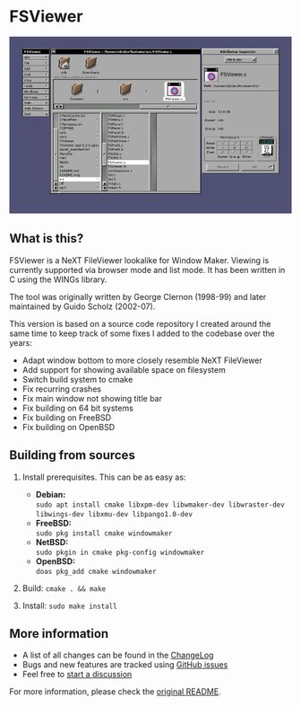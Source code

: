 # FSViewer

![FSViewer screenshot](./docs/fsviewer-screenshot.png)

## What is this?

FSViewer is a NeXT FileViewer lookalike for Window Maker. Viewing is currently
supported via browser mode and list mode. It has been written in C using the
WINGs library.

The tool was originally written by George Clernon (1998-99) and later maintained
by Guido Scholz (2002-07).

This version is based on a source code repository I created around the same time
to keep track of some fixes I added to the codebase over the years:

- Adapt window bottom to more closely resemble NeXT FileViewer
- Add support for showing available space on filesystem
- Switch build system to cmake
- Fix recurring crashes
- Fix main window not showing title bar
- Fix building on 64 bit systems
- Fix building on FreeBSD
- Fix building on OpenBSD

## Building from sources

1. Install prerequisites. This can be as easy as:

   - **Debian:** \
     `sudo apt install cmake libxpm-dev libwmaker-dev libwraster-dev libwings-dev libxmu-dev libpango1.0-dev`
   - **FreeBSD:** \
     `sudo pkg install cmake windowmaker`
   - **NetBSD:** \
     `sudo pkgin in cmake pkg-config windowmaker`
   - **OpenBSD:** \
     `doas pkg_add cmake windowmaker`

2. Build: `cmake . && make`

3. Install: `sudo make install`

## More information

- A list of all changes can be found in the [ChangeLog](./ChangeLog)
- Bugs and new features are tracked using
  [GitHub issues](https://github.com/roblillack/fsviewer/issues)
- Feel free to
  [start a discussion](https://github.com/roblillack/fsviewer/discussions)

For more information, please check the [original README](./README.orig).

